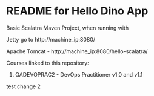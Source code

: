 # README for Hello Dino App #

Basic Scalatra Maven Project, when running with 

Jetty go to http://machine_ip:8080/ 

Apache Tomcat - http://machine_ip:8080/hello-scalatra/

Courses linked to this repository:

1. QADEVOPRAC2 - DevOps Practitioner v1.0 and v1.1



test change 2